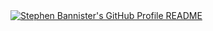 <a href="https://github.com/stephenbannister">
    <img alt="Stephen Bannister's GitHub Profile README" src="https://raw.githubusercontent.com/stephenbannister/stephenbannister/main/stephenbannister.svg">
</a>
